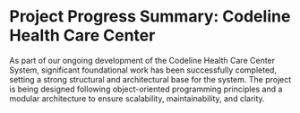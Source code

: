 
# Project Progress Summary: Codeline Health Care Center
As part of our ongoing development of the Codeline Health Care Center System, significant foundational work has been successfully completed, setting a strong structural and architectural base for the system. The project is being designed following object-oriented programming principles and a modular architecture to ensure scalability, maintainability, and clarity.